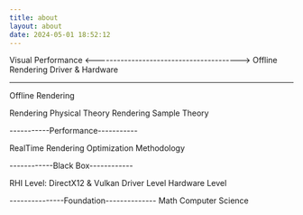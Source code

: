```yaml
---
title: about
layout: about
date: 2024-05-01 18:52:12
---
```




Visual                         Performance
<---------------------------------------->
Offline Rendering         Driver & Hardware


--------------------------------
Offline Rendering

Rendering Physical Theory
Rendering Sample Theory

-----------Performance-----------

RealTime Rendering Optimization Methodology

------------Black Box------------

RHI Level: DirectX12 & Vulkan
Driver Level
Hardware Level

---------------Foundation--------------
Math
Computer Science